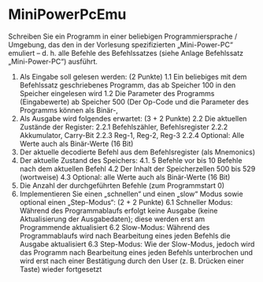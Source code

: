 MiniPowerPcEmu
==============
Schreiben Sie ein Programm in einer beliebigen Programmiersprache / Umgebung, das den in der Vorlesung spezifizierten „Mini-Power-PC“ emuliert – d. h. alle Befehle des Befehlssatzes (siehe Anlage Befehlssatz „Mini-Power-PC“) ausführt.

 1. Als Eingabe soll gelesen werden: (2 Punkte)
 1.1 Ein beliebiges mit dem Befehlssatz geschriebenes Programm, das ab Speicher 100 in den Speicher eingelesen wird
 1.2 Die Parameter des Programms (Eingabewerte) ab Speicher 500 (Der Op-Code und die Parameter des Programms können als Binär-,
 2. Als Ausgabe wird folgendes erwartet: (3 + 2 Punkte)
 2.2 Die aktuellen Zustände der Register:
 2.2.1 Befehlszähler, Befehlsregister
 2.2.2 Akkumulator, Carry-Bit
 2.2.3 Reg-1, Reg-2, Reg-3
 2.2.4 Optional: Alle Werte auch als Binär-Werte (16 Bit)
 3. Der aktuelle decodierte Befehl aus dem Befehlsregister (als Mnemonics)
 4. Der aktuelle Zustand des Speichers:
 4.1. 5 Befehle vor bis 10 Befehle nach dem aktuellen Befehl
 4.2 Der Inhalt der Speicherzellen 500 bis 529 (wortweise)
 4.3 Optional: alle Werte auch als Binär-Werte (16 Bit)
 5. Die Anzahl der durchgeführten Befehle (zum Programmstart 0)
 6. Implementieren Sie einen „schnellen“ und einen „slow“ Modus sowie optional einen „Step-Modus“: (2 + 2 Punkte)
 6.1 Schneller Modus: Während des Programmablaufs erfolgt keine Ausgabe
    (keine Aktualisierung der Ausgabedaten); diese werden erst am Programmende aktualisiert
 6.2 Slow-Modus: Während des Programmablaufs wird nach Bearbeitung eines jeden Befehls die Ausgabe aktualisiert
 6.3 Step-Modus: Wie der Slow-Modus, jedoch wird das Programm nach Bearbeitung eines jeden Befehls unterbrochen und wird erst nach einer Bestätigung durch den User (z. B. Drücken einer Taste) wieder fortgesetzt